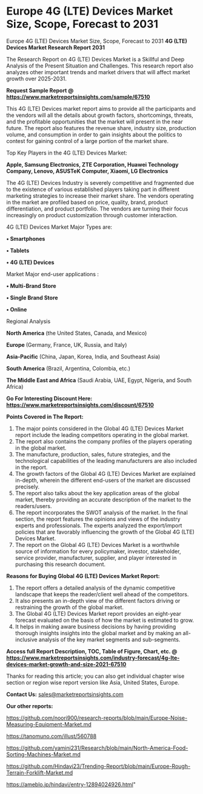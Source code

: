 # Europe 4G (LTE) Devices Market Size, Scope, Forecast to 2031
Europe 4G (LTE) Devices Market Size, Scope, Forecast to 2031
<strong>4G (LTE) Devices Market Research Report 2031</strong>

The Research Report on 4G (LTE) Devices Market is a Skillful and Deep Analysis of the Present Situation and Challenges. This research report also analyzes other important trends and market drivers that will affect market growth over 2025-2031.

<strong>Request Sample Report @ <a href=https://www.marketreportsinsights.com/sample/67510>https://www.marketreportsinsights.com/sample/67510</a></strong>

This 4G (LTE) Devices market report aims to provide all the participants and the vendors will all the details about growth factors, shortcomings, threats, and the profitable opportunities that the market will present in the near future. The report also features the revenue share, industry size, production volume, and consumption in order to gain insights about the politics to contest for gaining control of a large portion of the market share.

Top Key Players in the 4G (LTE) Devices Market:

<strong>Apple, Samsung Electronics, ZTE Corporation, Huawei Technology Company, Lenovo, ASUSTeK Computer, Xiaomi, LG Electronics</strong>

The 4G (LTE) Devices Industry is severely competitive and fragmented due to the existence of various established players taking part in different marketing strategies to increase their market share. The vendors operating in the market are profiled based on price, quality, brand, product differentiation, and product portfolio. The vendors are turning their focus increasingly on product customization through customer interaction.

4G (LTE) Devices Market Major Types are:

<strong>• Smartphones

• Tablets

• 4G (LTE) Devices</strong>

Market Major end-user applications :

<strong>• Multi-Brand Store

• Single Brand Store

• Online</strong>

Regional Analysis

</u><strong><b>North America</b></strong> (the United States, Canada, and Mexico)

<strong><b>Europe </b></strong>(Germany, France, UK, Russia, and Italy)

<strong><b>Asia-Pacific</b></strong> (China, Japan, Korea, India, and Southeast Asia)

<strong><b>South America</b></strong> (Brazil, Argentina, Colombia, etc.)

<strong><b>The Middle East and Africa</b></strong> (Saudi Arabia, UAE, Egypt, Nigeria, and South Africa)

<strong>Go For Interesting Discount Here: <a href=https://www.marketreportsinsights.com/discount/67510>https://www.marketreportsinsights.com/discount/67510</a></strong>

<strong>Points Covered in The Report:</strong>
<ol>
  <li>The major points considered in the Global 4G (LTE) Devices Market report include the leading competitors operating in the global market.</li>
  <li>The report also contains the company profiles of the players operating in the global market.</li>
  <li>The manufacture, production, sales, future strategies, and the technological capabilities of the leading manufacturers are also included in the report.</li>
  <li>The growth factors of the Global 4G (LTE) Devices Market are explained in-depth, wherein the different end-users of the market are discussed precisely.</li>
  <li>The report also talks about the key application areas of the global market, thereby providing an accurate description of the market to the readers/users.</li>
  <li>The report incorporates the SWOT analysis of the market. In the final section, the report features the opinions and views of the industry experts and professionals. The experts analyzed the export/import policies that are favorably influencing the growth of the Global 4G (LTE) Devices Market.</li>
  <li>The report on the Global 4G (LTE) Devices Market is a worthwhile source of information for every policymaker, investor, stakeholder, service provider, manufacturer, supplier, and player interested in purchasing this research document.</li>
</ol>
<strong>Reasons for Buying Global 4G (LTE) Devices Market Report:</strong>

<ol>
  <li>The report offers a detailed analysis of the dynamic competitive landscape that keeps the reader/client well ahead of the competitors.</li>
  <li>It also presents an in-depth view of the different factors driving or restraining the growth of the global market.</li>
  <li>The Global 4G (LTE) Devices Market report provides an eight-year forecast evaluated on the basis of how the market is estimated to grow.</li>
  <li>It helps in making aware business decisions by having providing thorough insights insights into the global market and by making an all-inclusive analysis of the key market segments and sub-segments.</li>
</ol>
<strong>Access full Report Description, TOC, Table of Figure, Chart, etc. @ <a href=https://www.marketreportsinsights.com/industry-forecast/4g-lte-devices-market-growth-and-size-2021-67510>https://www.marketreportsinsights.com/industry-forecast/4g-lte-devices-market-growth-and-size-2021-67510</a></strong>


Thanks for reading this article; you can also get individual chapter wise section or region wise report version like Asia, United States, Europe.

<strong>Contact Us:</strong>
sales@marketreportsinsights.com

<strong>Our other reports:</strong>

<a href=https://github.com/noori900/research-reports/blob/main/Europe-Noise-Measuring-Equipment-Market.md>https://github.com/noori900/research-reports/blob/main/Europe-Noise-Measuring-Equipment-Market.md</a>

<a href=https://tanomuno.com/illust/560788>https://tanomuno.com/illust/560788</a>

<a href=https://github.com/yamini231/Research/blob/main/North-America-Food-Sorting-Machines-Market.md>https://github.com/yamini231/Research/blob/main/North-America-Food-Sorting-Machines-Market.md</a>

<a href=https://github.com/Hindavi23/Trending-Report/blob/main/Europe-Rough-Terrain-Forklift-Market.md>https://github.com/Hindavi23/Trending-Report/blob/main/Europe-Rough-Terrain-Forklift-Market.md</a>

<a href=https://ameblo.jp/hindavi/entry-12894024926.html>https://ameblo.jp/hindavi/entry-12894024926.html</a>"
